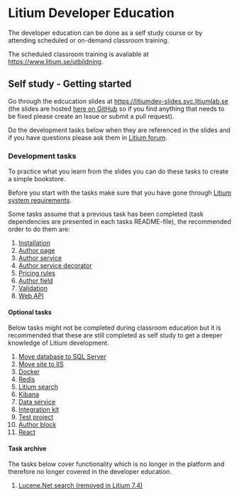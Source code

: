 # Litium Developer Education

The developer education can be done as a self study course or by attending scheduled or on-demand classroom training.

The scheduled classroom training is avaliable at https://www.litium.se/utbildning.

## Self study - Getting started

Go through the edcucation slides at https://litiumdev-slides.svc.litiumlab.se (the slides are hosted [here on GitHub](./Presentation) so if you find anything that needs to be fixed please create an Issue or submit a pull request).

Do the development tasks below when they are referenced in the slides and if you have questions please ask them in [Litium forum](https://forum.litium.com/).

### Development tasks

To practice what you learn from the slides you can do these tasks to create a simple bookstore.

Before you start with the tasks make sure that you have gone through [Litium system requirements](https://docs.litium.com/documentation/get-started/system-requirements). 

Some tasks assume that a previous task has been completed (task dependencies are presented in each tasks README-file), the recommended order to do them are:

1. [Installation](./Tasks/Installation)
1. [Author page](./Tasks/Author%20page)
1. [Author service](./Tasks/Author%20service)
1. [Author service decorator](./Tasks/Author%20service%20decorator)
1. [Pricing rules](./Tasks/Pricing%20rules)
1. [Author field](./Tasks/Author%20field)
1. [Validation](./Tasks/Validation)
1. [Web API](./Tasks/Web%20API)

#### Optional tasks

Below tasks might not be completed during classroom education but it is recommended that these are still completed as self study to get a deeper knowledge of Litium development.

1. [Move database to SQL Server](./Tasks/Move%20database%20to%20SQL%20Server)
1. [Move site to IIS](./Tasks/Move%20site%20to%20IIS)
1. [Docker](./Tasks/Docker)
1. [Redis](./Tasks/Redis)
1. [Litium search](./Tasks/Litium%20search)
1. [Kibana](./Tasks/Kibana)
1. [Data service](./Tasks/Data%20service)
1. [Integration kit](./Tasks/Integration%20kit)
1. [Test project](./Tasks/Test%20project)
1. [Author block](./Tasks/Author%20block)
1. [React](./Tasks/React)

#### Task archive

The tasks below cover functionality which is no longer in the platform and therefore no longer covered in the developer education.

1. [Lucene.Net search (removed in Litium 7.4)](./Tasks/Lucene.Net%20search)
